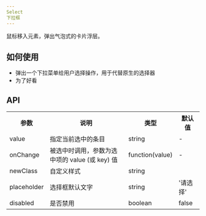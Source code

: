 ```yaml
---
Select
下拉框
---
```

鼠标移入元素，弹出气泡式的卡片浮层。

## 如何使用
- 弹出一个下拉菜单给用户选择操作，用于代替原生的选择器
- 为了好看


## API

<table>
    <tr>
        <th>参数</th>
        <th>说明</th>
        <th>类型</th>
        <th>默认值</th>
    </tr>
    <tr>
        <td>value</td>
        <td>指定当前选中的条目</td>
        <td>string</td>
        <td>-</td>
    </tr>
    <tr>
        <td>onChange</td>
        <td>被选中时调用，参数为选中项的 value (或 key) 值</td>
        <td>function(value)</td>
        <td>-</td>
    </tr>
    <tr>
        <td>newClass</td>
        <td>自定义样式</td>
        <td>string</td>
        <td></td>
    </tr>
    <tr>
        <td>placeholder</td>
        <td>选择框默认文字</td>
        <td>string</td>
        <td>'请选择'</td>
    </tr>
    <tr>
        <td>disabled</td>
        <td>是否禁用</td>
        <td>boolean</td>
        <td>false</td>
    </tr>
</table>
